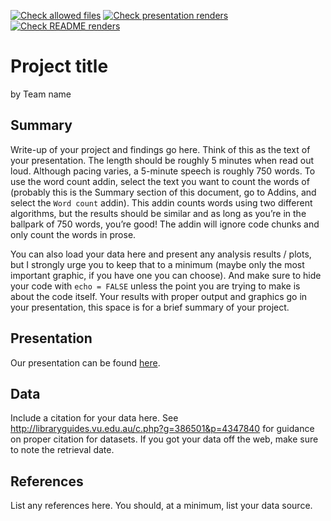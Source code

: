 [![Check allowed files](https://github.com/ids-s1-20/project-too_legit_to_overfit/workflows/Check%20allowed%20files/badge.svg)](https://github.com/ids-s1-20/project-too_legit_to_overfit/actions?query=workflow:%22Check%20allowed%20files%22) [![Check presentation renders](https://github.com/ids-s1-20/project-too_legit_to_overfit/workflows/Check%20presentation%20renders/badge.svg)](https://github.com/ids-s1-20/project-too_legit_to_overfit/actions?query=workflow:%22Check%20presentation%20renders%22) [![Check README renders](https://github.com/ids-s1-20/project-too_legit_to_overfit/workflows/Check%20README%20renders/badge.svg)](https://github.com/ids-s1-20/project-too_legit_to_overfit/actions?query=workflow:%22Check%20README%20renders%22)


Project title
================
by Team name

## Summary

Write-up of your project and findings go here. Think of this as the text
of your presentation. The length should be roughly 5 minutes when read
out loud. Although pacing varies, a 5-minute speech is roughly 750
words. To use the word count addin, select the text you want to count
the words of (probably this is the Summary section of this document, go
to Addins, and select the `Word count` addin). This addin counts words
using two different algorithms, but the results should be similar and as
long as you’re in the ballpark of 750 words, you’re good! The addin will
ignore code chunks and only count the words in prose.

You can also load your data here and present any analysis results /
plots, but I strongly urge you to keep that to a minimum (maybe only the
most important graphic, if you have one you can choose). And make sure
to hide your code with `echo = FALSE` unless the point you are trying to
make is about the code itself. Your results with proper output and
graphics go in your presentation, this space is for a brief summary of
your project.

## Presentation

Our presentation can be found [here](presentation/presentation.html).

## Data

Include a citation for your data here. See
<http://libraryguides.vu.edu.au/c.php?g=386501&p=4347840> for guidance
on proper citation for datasets. If you got your data off the web, make
sure to note the retrieval date.

## References

List any references here. You should, at a minimum, list your data
source.
